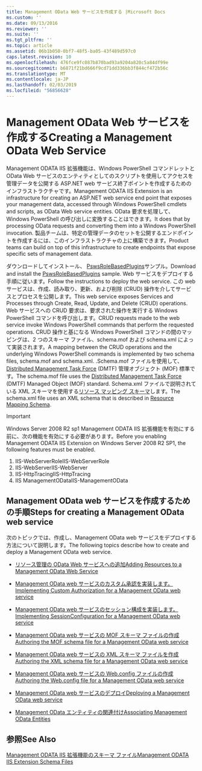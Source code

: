 ```yaml
---
title: Management OData Web サービスを作成する |Microsoft Docs
ms.custom: ''
ms.date: 09/13/2016
ms.reviewer: ''
ms.suite: ''
ms.tgt_pltfrm: ''
ms.topic: article
ms.assetid: 06b1b050-0bf7-48f5-ba05-43f489d597c0
caps.latest.revision: 10
ms.openlocfilehash: 476fce9fc087b870bad93a9204a820c5a84df99e
ms.sourcegitcommit: b6871f21bd666f9cd71dd336bb3f844cf472b56c
ms.translationtype: MT
ms.contentlocale: ja-JP
ms.lasthandoff: 02/03/2019
ms.locfileid: "56856628"
---
```

# <a name="creating-a-management-odata-web-service"></a><span data-ttu-id="0d5ec-102">Management OData Web サービスを作成する</span><span class="sxs-lookup"><span data-stu-id="0d5ec-102">Creating a Management OData Web Service</span></span>

<span data-ttu-id="0d5ec-103">Management ODATA IIS 拡張機能は、Windows PowerShell コマンドレットと OData Web サービスのエンティティとしてのスクリプトを使用してアクセスを管理データを公開する ASP.NET web サービス終了ポイントを作成するためのインフラストラクチャです。</span><span class="sxs-lookup"><span data-stu-id="0d5ec-103">Management ODATA IIS Extension is an infrastructure for creating an ASP.NET web service end point that exposes your management data, accessed through Windows PowerShell cmdlets and scripts, as OData Web service entities.</span></span> <span data-ttu-id="0d5ec-104">OData 要求を処理して、Windows PowerShell の呼び出しに変換することはできます。</span><span class="sxs-lookup"><span data-stu-id="0d5ec-104">It does that by processing OData requests and converting them into a Windows PowerShell invocation.</span></span> <span data-ttu-id="0d5ec-105">製品チームは、特定の管理データのセットを公開するエンドポイントを作成するには、このインフラストラクチャの上に構築できます。</span><span class="sxs-lookup"><span data-stu-id="0d5ec-105">Product teams can build on top of this infrastructure to create endpoints that expose specific sets of management data.</span></span>

<span data-ttu-id="0d5ec-106">ダウンロードしてインストール、 [PswsRoleBasedPlugins](https://code.msdn.microsoft.com:443/windowsdesktop/PswsRoleBasedPlugins-9c79b75a)サンプル。</span><span class="sxs-lookup"><span data-stu-id="0d5ec-106">Download and install the [PswsRoleBasedPlugins](https://code.msdn.microsoft.com:443/windowsdesktop/PswsRoleBasedPlugins-9c79b75a) sample.</span></span> <span data-ttu-id="0d5ec-107">Web サービスをデプロイする手順に従います。</span><span class="sxs-lookup"><span data-stu-id="0d5ec-107">Follow the instructions to deploy the web service.</span></span> <span data-ttu-id="0d5ec-108">この web サービスは、作成、読み取り、更新、および削除 (CRUD) 操作を介してサービスとプロセスを公開します。</span><span class="sxs-lookup"><span data-stu-id="0d5ec-108">This web service exposes Services and Processes through Create, Read, Update, and Delete (CRUD) operations.</span></span> <span data-ttu-id="0d5ec-109">Web サービスへの CRUD 要求は、要求された操作を実行する Windows PowerShell コマンドを呼び出します。</span><span class="sxs-lookup"><span data-stu-id="0d5ec-109">CRUD requests made to the web service invoke  Windows PowerShell commands that perform the requested operations.</span></span> <span data-ttu-id="0d5ec-110">CRUD 操作と基になる Windows PowerShell コマンドの間のマッピングは、2 つのスキーマ ファイル、schema.mof および schema.xml によって実装されます。</span><span class="sxs-lookup"><span data-stu-id="0d5ec-110">A mapping between the CRUD operations and the underlying Windows PowerShell commands is implemented by two schema files, schema.mof and schema.xml.</span></span> <span data-ttu-id="0d5ec-111">.Schema.mof ファイルを使用して、 [Distributed Management Task Force](https://www.dmtf.org/) (DMTF) 管理オブジェクト (MOF) 標準です。</span><span class="sxs-lookup"><span data-stu-id="0d5ec-111">The schema.mof file uses the [Distributed Management  Task Force](https://www.dmtf.org/) (DMTF) Managed Object (MOF) standard.</span></span> <span data-ttu-id="0d5ec-112">Schema.xml ファイルで説明されている XML スキーマを使用する[リソース マッピング スキーマ](./resource-mapping-schema.md)します。</span><span class="sxs-lookup"><span data-stu-id="0d5ec-112">The schema.xml file uses an XML schema that is described in [Resource Mapping Schema](./resource-mapping-schema.md).</span></span>

> [!IMPORTANT]
> <span data-ttu-id="0d5ec-113">Windows Server 2008 R2 sp1 Management ODATA IIS 拡張機能を有効にする前に、次の機能を有効にする必要があります。</span><span class="sxs-lookup"><span data-stu-id="0d5ec-113">Before you enabling Management ODATA IIS Extension on Windows Server 2008 R2 SP1, the following features must be enabled.</span></span>
>
> 1.  <span data-ttu-id="0d5ec-114">IIS-WebServerRole</span><span class="sxs-lookup"><span data-stu-id="0d5ec-114">IIS-WebServerRole</span></span>
> 2.  <span data-ttu-id="0d5ec-115">IIS-WebServer</span><span class="sxs-lookup"><span data-stu-id="0d5ec-115">IIS-WebServer</span></span>
> 3.  <span data-ttu-id="0d5ec-116">IIS-HttpTracing</span><span class="sxs-lookup"><span data-stu-id="0d5ec-116">IIS-HttpTracing</span></span>
> 4.  <span data-ttu-id="0d5ec-117">IIS ManagementOData</span><span class="sxs-lookup"><span data-stu-id="0d5ec-117">IIS-ManagementOData</span></span>

## <a name="steps-for-creating-a-management-odata-web-service"></a><span data-ttu-id="0d5ec-118">Management OData web サービスを作成するための手順</span><span class="sxs-lookup"><span data-stu-id="0d5ec-118">Steps for creating a Management OData web service</span></span>

<span data-ttu-id="0d5ec-119">次のトピックでは、作成し、Management OData web サービスをデプロイする方法について説明します。</span><span class="sxs-lookup"><span data-stu-id="0d5ec-119">The following topics describe how to create and deploy a Management OData web service.</span></span>

- [<span data-ttu-id="0d5ec-120">リソース管理の OData Web サービスへの追加</span><span class="sxs-lookup"><span data-stu-id="0d5ec-120">Adding Resources to a Management OData Web Service</span></span>](./adding-resources-to-a-management-odata-web-service.md)

- [<span data-ttu-id="0d5ec-121">Management OData web サービスのカスタム承認を実装します。</span><span class="sxs-lookup"><span data-stu-id="0d5ec-121">Implementing Custom Authorization for a Management OData web service</span></span>](./implementing-custom-authorization-for-a-management-odata-web-service.md)

- [<span data-ttu-id="0d5ec-122">Management OData web サービスのセッション構成を実装します。</span><span class="sxs-lookup"><span data-stu-id="0d5ec-122">Implementing SessionConfiguration for a Management OData web service</span></span>](./implementing-sessionconfiguration-for-a-management-odata-web-service.md)

- [<span data-ttu-id="0d5ec-123">Management OData web サービスの MOF スキーマ ファイルの作成</span><span class="sxs-lookup"><span data-stu-id="0d5ec-123">Authoring the MOF schema file for a Management OData web service</span></span>](./authoring-the-mof-schema-file-for-a-management-odata-web-service.md)

- [<span data-ttu-id="0d5ec-124">Management OData web サービスの XML スキーマ ファイルを作成</span><span class="sxs-lookup"><span data-stu-id="0d5ec-124">Authoring the XML schema file for a Management OData web service</span></span>](./authoring-the-xml-schema-file-for-a-management-odata-web-service.md)

- [<span data-ttu-id="0d5ec-125">Management OData web サービスの Web.config ファイルの作成</span><span class="sxs-lookup"><span data-stu-id="0d5ec-125">Authoring the Web.config file for a Management OData web service</span></span>](./authoring-the-web-config-file-for-a-management-odata-web-service.md)

- [<span data-ttu-id="0d5ec-126">Management OData web サービスのデプロイ</span><span class="sxs-lookup"><span data-stu-id="0d5ec-126">Deploying a Management OData web service</span></span>](./deploying-a-management-odata-web-service.md)

- [<span data-ttu-id="0d5ec-127">Management OData エンティティの関連付け</span><span class="sxs-lookup"><span data-stu-id="0d5ec-127">Associating Management OData Entities</span></span>](./associating-management-odata-entities.md)

## <a name="see-also"></a><span data-ttu-id="0d5ec-128">参照</span><span class="sxs-lookup"><span data-stu-id="0d5ec-128">See Also</span></span>

[<span data-ttu-id="0d5ec-129">Management ODATA IIS 拡張機能のスキーマ ファイル</span><span class="sxs-lookup"><span data-stu-id="0d5ec-129">Management ODATA IIS Extension Schema Files</span></span>](./management-odata-iis-extension-schema-files.md)

